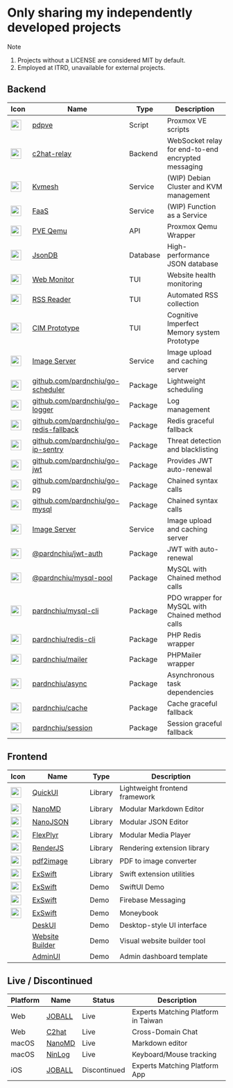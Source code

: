 # Only sharing my independently developed projects
> [!Note]
> 1. Projects without a LICENSE are considered MIT by default.
> 2. Employed at ITRD, unavailable for external projects.

## Backend

| Icon | Name | Type | Description |
|-|-|-|-|
| <img src="https://skillicons.dev/icons?i=bash" width=24 height=24>  | [pdpve](https://github.com/pardnchiu/pdpve) | Script | Proxmox VE scripts |
| <img src="https://skillicons.dev/icons?i=cloudflare" width=24 height=24> | [c2hat-relay](https://github.com/pardnchiu/c2hat-relay) | Backend | WebSocket relay for end-to-end encrypted messaging |
| <img src="https://skillicons.dev/icons?i=go" width=24 height=24> | [Kvmesh](https://github.com/pardnchiu/go-kvmesh) | Service | (WIP) Debian Cluster and KVM management |
| <img src="https://skillicons.dev/icons?i=go" width=24 height=24> | [FaaS](https://github.com/pardnchiu/go-faas) | Service | (WIP) Function as a Service |
| <img src="https://skillicons.dev/icons?i=go" width=24 height=24> | [PVE Qemu](https://github.com/pardnchiu/go-qemu) | API | Proxmox Qemu Wrapper |
| <img src="https://skillicons.dev/icons?i=go" width=24 height=24> | [JsonDB](https://github.com/pardnchiu/JsonDB) | Database | High-performance JSON database |
| <img src="https://skillicons.dev/icons?i=go" width=24 height=24> | [Web Monitor](https://github.com/pardnchiu/web-monitor) | TUI | Website health monitoring |
| <img src="https://skillicons.dev/icons?i=go" width=24 height=24> | [RSS Reader](https://github.com/pardnchiu/rss-reader) | TUI | Automated RSS collection |
| <img src="https://skillicons.dev/icons?i=go" width=24 height=24> | [CIM Prototype](https://github.com/pardnchiu/cim-prototype) | TUI | Cognitive Imperfect Memory system Prototype |
| <img src="https://skillicons.dev/icons?i=go" width=24 height=24> | [Image Server](https://github.com/pardnchiu/demo-go-image-server) | Service | Image upload and caching server |
| <img src="https://skillicons.dev/icons?i=go" width=24 height=24> | [github.com/pardnchiu/go-scheduler](https://github.com/pardnchiu/go-scheduler) | Package | Lightweight scheduling |
| <img src="https://skillicons.dev/icons?i=go" width=24 height=24> | [github.com/pardnchiu/go-logger](https://github.com/pardnchiu/go-logger) | Package | Log management |
| <img src="https://skillicons.dev/icons?i=go" width=24 height=24> | [github.com/pardnchiu/go-redis-fallback](https://github.com/pardnchiu/go-redis-fallback) | Package | Redis graceful fallback |
| <img src="https://skillicons.dev/icons?i=go" width=24 height=24> | [github.com/pardnchiu/go-ip-sentry](https://github.com/pardnchiu/go-ip-sentry) | Package | Threat detection and blacklisting |
| <img src="https://skillicons.dev/icons?i=go" width=24 height=24> | [github.com/pardnchiu/go-jwt](https://github.com/pardnchiu/go-jwt) | Package | Provides JWT auto-renewal |
| <img src="https://skillicons.dev/icons?i=go" width=24 height=24> | [github.com/pardnchiu/go-pg](https://github.com/pardnchiu/go-pg) | Package | Chained syntax calls |
| <img src="https://skillicons.dev/icons?i=go" width=24 height=24> | [github.com/pardnchiu/go-mysql](https://github.com/pardnchiu/go-mysql) | Package | Chained syntax calls |
| <img src="https://skillicons.dev/icons?i=nodejs" width=24 height=24> | [Image Server](https://github.com/pardnchiu/demo-node-image-server) | Service | Image upload and caching server |
| <img src="https://skillicons.dev/icons?i=nodejs" width=24 height=24> | [@pardnchiu/jwt-auth](https://github.com/pardnchiu/jwt-auth) | Package | JWT with auto-renewal |
| <img src="https://skillicons.dev/icons?i=nodejs" width=24 height=24> | [@pardnchiu/mysql-pool](https://github.com/pardnchiu/mysql-pool) | Package | MySQL with Chained method calls |
| <img src="https://skillicons.dev/icons?i=php" width=24 height=24> | [pardnchiu/mysql-cli](https://github.com/pardnchiu/mysql-cli) | Package | PDO wrapper for MySQL with Chained method calls |
| <img src="https://skillicons.dev/icons?i=php" width=24 height=24> | [pardnchiu/redis-cli](https://github.com/pardnchiu/redis-cli) | Package | PHP Redis wrapper |
| <img src="https://skillicons.dev/icons?i=php" width=24 height=24> | [pardnchiu/mailer](https://github.com/pardnchiu/mailer) | Package | PHPMailer wrapper |
| <img src="https://skillicons.dev/icons?i=php" width=24 height=24> | [pardnchiu/async](https://github.com/pardnchiu/async) | Package | Asynchronous task dependencies |
| <img src="https://skillicons.dev/icons?i=php" width=24 height=24> | [pardnchiu/cache](https://github.com/pardnchiu/cache) | Package | Cache graceful fallback |
| <img src="https://skillicons.dev/icons?i=php" width=24 height=24> | [pardnchiu/session](https://github.com/pardnchiu/session) | Package | Session graceful fallback |

## Frontend

| Icon | Name | Type | Description |
|-|-|-|-|
| <img src="https://skillicons.dev/icons?i=ts" width=24 height=24> | [QuickUI](https://quickui.pardn.io) | Library | Lightweight frontend framework |
| <img src="https://skillicons.dev/icons?i=js" width=24 height=24> | [NanoMD](https://nanomd.pardn.io) | Library | Modular Markdown Editor |
| <img src="https://skillicons.dev/icons?i=js" width=24 height=24> | [NanoJSON](https://nanojson.pardn.io) | Library | Modular JSON Editor |
| <img src="https://skillicons.dev/icons?i=js" width=24 height=24> | [FlexPlyr](https://flexplyr.pardn.io) | Library | Modular Media Player |
| <img src="https://skillicons.dev/icons?i=js" width=24 height=24> | [RenderJS](https://renderjs.pardn.io) | Library | Rendering extension library |
| <img src="https://skillicons.dev/icons?i=js" width=24 height=24> | [pdf2image](https://pdf2image.pardn.io/) | Library | PDF to image converter |
| <img src="https://skillicons.dev/icons?i=swift" width=24 height=24> | [ExSwift](https://github.com/pardnchiu/ExSwift) | Library | Swift extension utilities |
| <img src="https://skillicons.dev/icons?i=swift" width=24 height=24> | [ExSwift](https://github.com/pardnchiu/demo-swiftui) | Demo | SwiftUI Demo |
| <img src="https://skillicons.dev/icons?i=swift" width=24 height=24> | [ExSwift](https://github.com/pardnchiu/demo-swift-firebase-messaging) | Demo | Firebase Messaging |
| <img src="https://skillicons.dev/icons?i=swift" width=24 height=24> | [ExSwift](https://github.com/pardnchiu/demo-swift-moneybook) | Demo | Moneybook |
| | [DeskUI](https://github.com/pardnltd/DeskUI) | Demo | Desktop-style UI interface |
| | [Website Builder](https://webui.pardn.io) | Demo | Visual website builder tool |
| | [AdminUI](https://adminui.pardn.io) | Demo | Admin dashboard template |

## Live / Discontinued

| Platform | Name | Status | Description |
|-|-|-|-|
| Web | [JOBALL](https://joball.tw) | Live | Experts Matching Platform in Taiwan |
| Web | [C2hat](https://chromewebstore.google.com/detail/c2hat-cross-domain-chat/chngimmfgmkpninihhljpidnieocmhdn) | Live | Cross-Domain Chat |
| macOS | [NanoMD](https://apps.apple.com/us/app/nanomd-markdown-%E7%B7%A8%E8%BC%AF%E5%99%A8/id6740427920) | Live | Markdown editor |
| macOS | [NinLog](https://apps.apple.com/tw/app/ninlog-%E9%8D%B5%E7%9B%A4%E6%BB%91%E9%BC%A0%E8%BF%BD%E8%B9%A4/id6741706238) | Live | Keyboard/Mouse tracking |
| iOS | [JOBALL](https://appadvice.com/app/joball-e6-8e-a5-e6-b4-bd/1272878907.amp) | Discontinued | Experts Matching Platform App |

